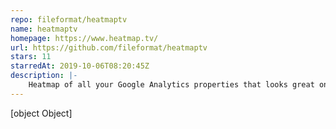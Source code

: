 ```yaml
---
repo: fileformat/heatmaptv
name: heatmaptv
homepage: https://www.heatmap.tv/
url: https://github.com/fileformat/heatmaptv
stars: 11
starredAt: 2019-10-06T08:20:45Z
description: |-
    Heatmap of all your Google Analytics properties that looks great on a big-screen TV
---
```


[object Object]
